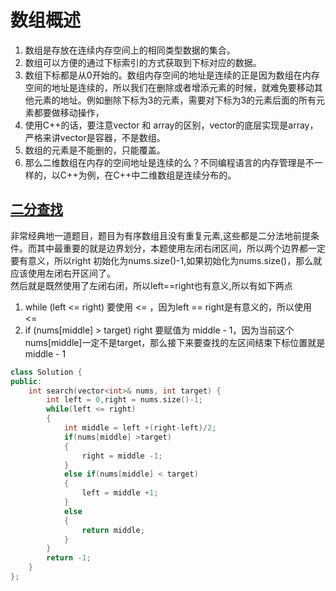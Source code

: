 # 数组概述
1. 数组是存放在连续内存空间上的相同类型数据的集合。  
2. 数组可以方便的通过下标索引的方式获取到下标对应的数据。
3. 数组下标都是从0开始的。数组内存空间的地址是连续的正是因为数组在内存空间的地址是连续的，所以我们在删除或者增添元素的时候，就难免要移动其他元素的地址。例如删除下标为3的元素，需要对下标为3的元素后面的所有元素都要做移动操作，
4. 使用C++的话，要注意vector 和 array的区别，vector的底层实现是array，严格来讲vector是容器，不是数组。
5. 数组的元素是不能删的，只能覆盖。
6. 那么二维数组在内存的空间地址是连续的么？不同编程语言的内存管理是不一样的，以C++为例，在C++中二维数组是连续分布的。


## [二分查找](https://leetcode.cn/problems/binary-search/)
非常经典地一道题目，题目为有序数组且没有重复元素,这些都是二分法地前提条件。而其中最重要的就是边界划分，本题使用左闭右闭区间，所以两个边界都一定要有意义，所以right 初始化为nums.size()-1,如果初始化为nums.size()，那么就应该使用左闭右开区间了。  
然后就是既然使用了左闭右闭，所以left==right也有意义,所以有如下两点  
1. while (left <= right) 要使用 <= ，因为left == right是有意义的，所以使用 <=  
2. if (nums[middle] > target) right 要赋值为 middle - 1，因为当前这个nums[middle]一定不是target，那么接下来要查找的左区间结束下标位置就是 middle - 1 

```cpp    
class Solution {
public:
    int search(vector<int>& nums, int target) {
        int left = 0,right = nums.size()-1;
        while(left <= right)
        {
            int middle = left +(right-left)/2;
            if(nums[middle] >target)
            {
                right = middle -1;
            }
            else if(nums[middle] < target)
            {
                left = middle +1;
            }
            else
            {
                return middle;
            }
        }
        return -1;
    }
};
```